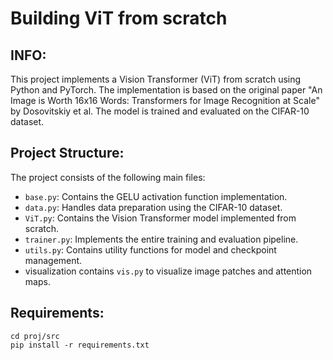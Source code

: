 # Building ViT from scratch

## INFO:

This project implements a Vision Transformer (ViT) from scratch using Python and PyTorch. The implementation is based on the original paper "An Image is Worth 16x16 Words: Transformers for Image Recognition at Scale" by Dosovitskiy et al. The model is trained and evaluated on the CIFAR-10 dataset.

## Project Structure:


The project consists of the following main files:

* `base.py`: Contains the GELU activation function implementation.
* `data.py`: Handles data preparation using the CIFAR-10 dataset.
* `ViT.py`: Contains the Vision Transformer model implemented from scratch.
* `trainer.py`: Implements the entire training and evaluation pipeline.
* `utils.py`: Contains utility functions for model and checkpoint management.
* visualization contains `vis.py` to visualize image patches and attention maps.

## Requirements:

```
cd proj/src
pip install -r requirements.txt
```

